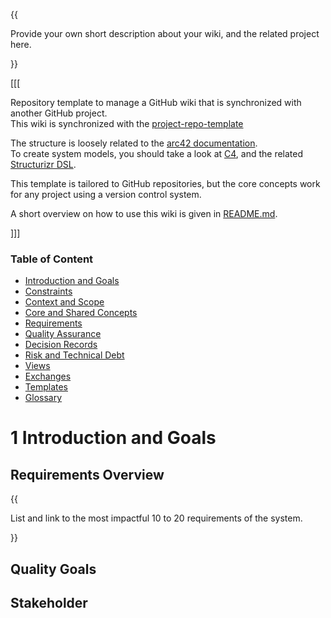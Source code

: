 {{
  
Provide your own short description about your wiki, and the related project here.

}}

[[[

Repository template to manage a GitHub wiki that is synchronized with another GitHub project.\
This wiki is synchronized with the [project-repo-template](https://github.com/mhatzl/project-repo-template)

The structure is loosely related to the [arc42 documentation](https://docs.arc42.org/home/).\
To create system models, you should take a look at [C4](https://c4model.com/), and the related [Structurizr DSL](https://structurizr.com/).

This template is tailored to GitHub repositories, but the core concepts work for any project using a version control system.

A short overview on how to use this wiki is given in [README.md](README).

]]]

### Table of Content

- [Introduction and Goals](#1-introduction-and-goals)
- [Constraints](2-Constraints)
- [Context and Scope](3-Context-and-Scope)
- [Core and Shared Concepts](4-Core-and-Shared-Concepts)
- [Requirements](5-Requirements/5-Requirements)
- [Quality Assurance](6-Quality-Assurance)
- [Decision Records](7-Decision-Records/7-Decision-Records)
- [Risk and Technical Debt](8-Risk-and-Technical-Debt)
- [Views](9-Views/9-Views)
- [Exchanges](10-Exchanges/10-Exchanges)
- [Templates](11-Templates/11-Templates)
- [Glossary](12-Glossary)

# 1 Introduction and Goals



## Requirements Overview

{{
  
List and link to the most impactful 10 to 20 requirements of the system.

}}

## Quality Goals



## Stakeholder

